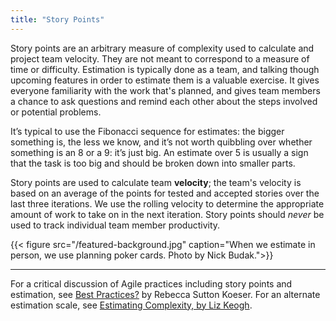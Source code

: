```yaml
---
title: "Story Points"
---
```


Story points are an arbitrary measure of complexity used to calculate and project team velocity. They are not meant to correspond to a measure of time or difficulty. Estimation is typically done as a team, and talking though upcoming features in order to estimate them is a valuable exercise. It gives everyone familiarity with the work that's planned, and gives team members a chance to ask questions and remind each other about the steps involved or potential problems.

It’s typical to use the Fibonacci sequence for estimates: the bigger something is, the less we know, and it’s not worth quibbling over whether something is an 8 or a 9: it’s just big. An estimate over 5 is usually a sign that the task is too big and should be broken down into smaller parts. 

Story points are used to calculate team **velocity**; the team's velocity is based on an average of the points for tested and accepted stories over the last three iterations. We use the rolling velocity to determine the appropriate amount of work to take on in the next iteration. Story points should _never_ be used to track individual team member productivity.

{{< figure src="/featured-background.jpg" caption="When we estimate in person, we use planning poker cards. Photo by Nick Budak.">}}

* * * 

For a critical discussion of Agile practices including story points and estimation, see [Best Practices?](https://cdh.princeton.edu/updates/2019/07/29/best-practices/) by Rebecca Sutton Koeser. For an alternate estimation scale, see [Estimating Complexity, by Liz Keogh](https://lizkeogh.com/2013/07/21/estimating-complexity/).